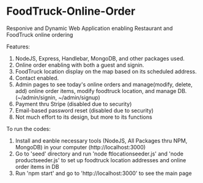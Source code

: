 # FoodTruck-Online-Order

Responive and Dynamic Web Application enabling Restaurant and FoodTruck online ordering

Features:
1. NodeJS, Express, Handlebar, MongoDB, and other packages used.
2. Online order enabling with both a guest and signin.
3. FoodTruck location display on the map based on its scheduled address.
4. Contact enabled.
5. Admin pages to see today's online orders and manage(modify, delete, add) online order items, modify foodtruck location, and manage DB. (~/admin/signin, ~/admin/signup)
6. Payment thru Stripe (disabled due to security)
7. Email-based password reset (disabled due to security)
8. Not much effort to its design, but more to its functions

To run the codes:
1. Install and eanble necessary tools (NodeJS, All Packages thru NPM, MongoDB) in your computer (http://localhost:3000)
2. Go to 'seed' directory and run 'node ftlocationseeder.js' and 'node productseeder.js' to set up foodtruck location addresses and online order items in DB
3. Run 'npm start' and go to 'http://localhost:3000' to see the main page
